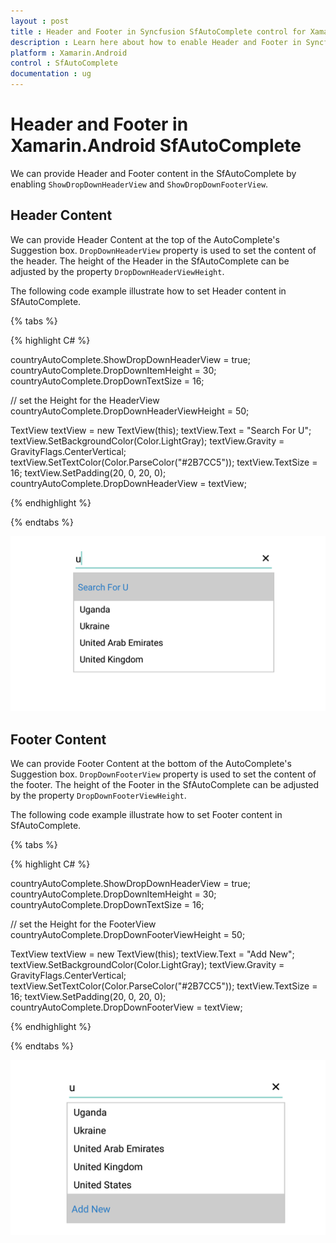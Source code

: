 ```yaml
---
layout : post
title : Header and Footer in Syncfusion SfAutoComplete control for Xamarin.Android
description : Learn here about how to enable Header and Footer in Syncfusion Essential Xamarin.Android SfAutoComplete Control, its elements, and more.
platform : Xamarin.Android
control : SfAutoComplete
documentation : ug
---
```


# Header and Footer in Xamarin.Android SfAutoComplete

We can provide Header and Footer content in the SfAutoComplete by enabling `ShowDropDownHeaderView` and `ShowDropDownFooterView`. 

## Header Content

We can provide Header Content at the top of the AutoComplete's Suggestion box. `DropDownHeaderView` property is used to set the content of the header. The height of the Header in the SfAutoComplete can be adjusted by the property `DropDownHeaderViewHeight`.

 The following code example illustrate how to set Header content in SfAutoComplete.

{% tabs %}

{% highlight C# %}

countryAutoComplete.ShowDropDownHeaderView = true;
countryAutoComplete.DropDownItemHeight = 30;
countryAutoComplete.DropDownTextSize = 16;

// set the Height for the HeaderView
countryAutoComplete.DropDownHeaderViewHeight = 50;


TextView textView = new TextView(this);
textView.Text = "Search For U";
textView.SetBackgroundColor(Color.LightGray);
textView.Gravity = GravityFlags.CenterVertical;
textView.SetTextColor(Color.ParseColor("#2B7CC5"));
textView.TextSize = 16;
textView.SetPadding(20, 0, 20, 0);
countryAutoComplete.DropDownHeaderView = textView;
	 
{% endhighlight %}

{% endtabs %}

![Xamarin.Android SfAutoComplete header](images/Header.png)

## Footer Content

We can provide Footer Content at the bottom of the AutoComplete's Suggestion box. `DropDownFooterView` property is used to set the content of the footer. The height of the Footer in the SfAutoComplete can be adjusted by the property `DropDownFooterViewHeight`.

The following code example illustrate how to set Footer content in SfAutoComplete.

{% tabs %}

{% highlight C# %}

countryAutoComplete.ShowDropDownHeaderView = true;
countryAutoComplete.DropDownItemHeight = 30;
countryAutoComplete.DropDownTextSize = 16;

// set the Height for the FooterView
countryAutoComplete.DropDownFooterViewHeight = 50;

TextView textView = new TextView(this);
textView.Text = "Add New";
textView.SetBackgroundColor(Color.LightGray);
textView.Gravity = GravityFlags.CenterVertical;
textView.SetTextColor(Color.ParseColor("#2B7CC5"));
textView.TextSize = 16;
textView.SetPadding(20, 0, 20, 0);
countryAutoComplete.DropDownFooterView = textView;
	 
{% endhighlight %}

{% endtabs %}

![Xamarin.Android SfAutoComplete footer](images/Footer.png)



 